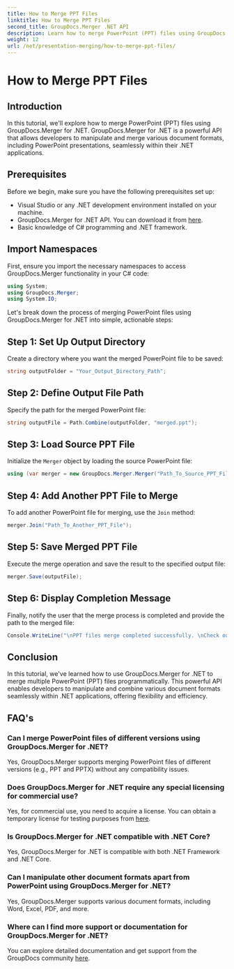 ```yaml
---
title: How to Merge PPT Files
linktitle: How to Merge PPT Files
second_title: GroupDocs.Merger .NET API
description: Learn how to merge PowerPoint (PPT) files using GroupDocs.Merger for .NET effortlessly. Enhance your .NET applications with this powerful API.
weight: 12
url: /net/presentation-merging/how-to-merge-ppt-files/
---
```


# How to Merge PPT Files

## Introduction
In this tutorial, we'll explore how to merge PowerPoint (PPT) files using GroupDocs.Merger for .NET. GroupDocs.Merger for .NET is a powerful API that allows developers to manipulate and merge various document formats, including PowerPoint presentations, seamlessly within their .NET applications.
## Prerequisites
Before we begin, make sure you have the following prerequisites set up:
- Visual Studio or any .NET development environment installed on your machine.
- GroupDocs.Merger for .NET API. You can download it from [here](https://releases.groupdocs.com/merger/net/).
- Basic knowledge of C# programming and .NET framework.

## Import Namespaces
First, ensure you import the necessary namespaces to access GroupDocs.Merger functionality in your C# code:
```csharp
using System; 
using GroupDocs.Merger;
using System.IO;
```

Let's break down the process of merging PowerPoint files using GroupDocs.Merger for .NET into simple, actionable steps:
## Step 1: Set Up Output Directory
Create a directory where you want the merged PowerPoint file to be saved:
```csharp
string outputFolder = "Your_Output_Directory_Path";
```
## Step 2: Define Output File Path
Specify the path for the merged PowerPoint file:
```csharp
string outputFile = Path.Combine(outputFolder, "merged.ppt");
```
## Step 3: Load Source PPT File
Initialize the `Merger` object by loading the source PowerPoint file:
```csharp
using (var merger = new GroupDocs.Merger.Merger("Path_To_Source_PPT_File"))
```
## Step 4: Add Another PPT File to Merge
To add another PowerPoint file for merging, use the `Join` method:
```csharp
merger.Join("Path_To_Another_PPT_File");
```
## Step 5: Save Merged PPT File
Execute the merge operation and save the result to the specified output file:
```csharp
merger.Save(outputFile);
```
## Step 6: Display Completion Message
Finally, notify the user that the merge process is completed and provide the path to the merged file:
```csharp
Console.WriteLine("\nPPT files merge completed successfully. \nCheck output in {0}", outputFolder);
```

## Conclusion
In this tutorial, we've learned how to use GroupDocs.Merger for .NET to merge multiple PowerPoint (PPT) files programmatically. This powerful API enables developers to manipulate and combine various document formats seamlessly within .NET applications, offering flexibility and efficiency.

## FAQ's
### Can I merge PowerPoint files of different versions using GroupDocs.Merger for .NET?
Yes, GroupDocs.Merger supports merging PowerPoint files of different versions (e.g., PPT and PPTX) without any compatibility issues.
### Does GroupDocs.Merger for .NET require any special licensing for commercial use?
Yes, for commercial use, you need to acquire a license. You can obtain a temporary license for testing purposes from [here](https://purchase.groupdocs.com/temporary-license/).
### Is GroupDocs.Merger for .NET compatible with .NET Core?
Yes, GroupDocs.Merger for .NET is compatible with both .NET Framework and .NET Core.
### Can I manipulate other document formats apart from PowerPoint using GroupDocs.Merger for .NET?
Yes, GroupDocs.Merger supports various document formats, including Word, Excel, PDF, and more.
### Where can I find more support or documentation for GroupDocs.Merger for .NET?
You can explore detailed documentation and get support from the GroupDocs community [here](https://forum.groupdocs.com/c/merger/32).
